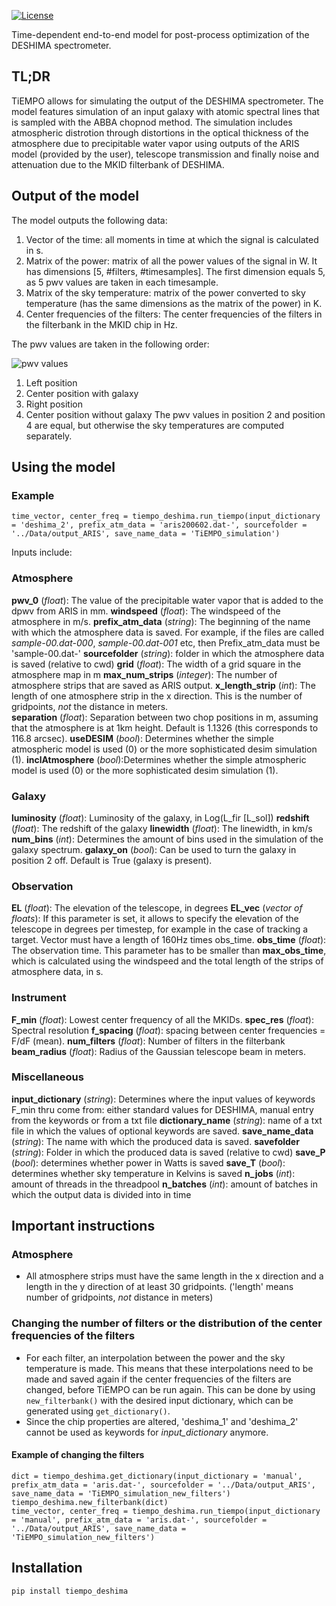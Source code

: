 [![License](https://img.shields.io/badge/license-MIT-blue.svg?label=License&style=flat-square)](LICENSE)

Time-dependent end-to-end model for post-process optimization of the DESHIMA spectrometer.

## TL;DR
TiEMPO allows for simulating the output of the DESHIMA spectrometer. The model features simulation of an input galaxy with atomic spectral lines that is sampled with the ABBA chopnod method. The simulation includes atmospheric distrotion through distortions in the optical thickness of the atmosphere due to precipitable water vapor using outputs of the ARIS model (provided by the user), telescope transmission and finally noise and attenuation due to the MKID filterbank of DESHIMA.

## Output of the model 
The model outputs the following data: 
1. Vector of the time: all moments in time at which the signal is calculated in s.
2. Matrix of the power: matrix of all the power values of the signal in W. It has dimensions [5, #filters, #timesamples]. The first dimension equals 5, as 5 pwv values are taken in each timesample. 
3. Matrix of the sky temperature: matrix of the power converted to sky temperature (has the same dimensions as the matrix of the power) in K. 
4. Center frequencies of the filters: The center frequencies of the filters in the filterbank in the MKID chip in Hz. 

The pwv values are taken in the following order: 

![pwv values](https://raw.githubusercontent.com/deshima-dev/tiempo_deshima/master/skychopping.png)
1. Left position
2. Center position with galaxy
3. Right position
4. Center position without galaxy
The pwv values in position 2 and position 4 are equal, but otherwise the sky temperatures are computed separately.

## Using the model
### Example
```
time_vector, center_freq = tiempo_deshima.run_tiempo(input_dictionary = 'deshima_2', prefix_atm_data = 'aris200602.dat-', sourcefolder = '../Data/output_ARIS', save_name_data = 'TiEMPO_simulation')
```
Inputs include:

### Atmosphere
**pwv_0** (*float*): The value of the precipitable water vapor that is added to the dpwv from ARIS in mm. 
**windspeed** (*float*): The windspeed of the atmosphere in m/s.
**prefix_atm_data** (*string*): The beginning of the name with which the atmosphere data is saved. For example, if the files are called *sample-00.dat-000*, *sample-00.dat-001* etc, then Prefix_atm_data must be 'sample-00.dat-'
**sourcefolder** (*string*): folder in which the atmosphere data is saved (relative to cwd)
**grid** (*float*): The width of a grid square in the atmosphere map in m
**max_num_strips** (*integer*): The number of atmosphere strips that are saved as ARIS output.
**x_length_strip** (*int*): The length of one atmosphere strip in the x direction. This is the number of gridpoints, *not* the distance in meters.  
**separation** (*float*): Separation between two chop positions in m, assuming that the atmosphere is at 1km height. Default is 1.1326 (this corresponds to 116.8 arcsec).
**useDESIM** (*bool*): Determines whether the simple atmospheric model is used (0) or the more sophisticated desim simulation (1).
**inclAtmosphere** (*bool*):Determines whether the simple atmospheric model is used (0) or the more sophisticated desim simulation (1).

### Galaxy
**luminosity** (*float*): Luminosity of the galaxy, in Log(L_fir [L_sol])
**redshift** (*float*): The redshift of the galaxy
**linewidth** (*float*): The linewidth, in km/s
**num_bins** (*int*): Determines the amount of bins used in the simulation of the galaxy spectrum. 
**galaxy_on** (*bool*): Can be used to turn the galaxy in position 2 off. Default is True (galaxy is present).

### Observation
**EL** (*float*): The elevation of the telescope, in degrees
**EL_vec** (*vector of floats*): If this parameter is set, it allows to specify the elevation of the telescope in degrees per timestep, for example in the case of tracking a target. Vector must have a length of 160Hz times obs_time.
**obs_time** (*float*): The observation time. This parameter has to be smaller than **max_obs_time**, which is calculated using the windspeed and the total length of the strips of atmosphere data, in s.

### Instrument
**F_min** (*float*): Lowest center frequency of all the MKIDs.
**spec_res** (*float*): Spectral resolution
**f_spacing** (*float*): spacing between center frequencies = F/dF (mean).
**num_filters** (*float*): Number of filters in the filterbank
**beam_radius** (*float*): Radius of the Gaussian telescope beam in meters.

### Miscellaneous
**input_dictionary** (*string*): Determines where the input values of keywords F_min thru come from: either standard values for DESHIMA, manual entry from the keywords or from a txt file 
**dictionary_name** (*string*): name of a txt file in which the values of optional keywords are saved.
**save_name_data** (*string*): The name with which the produced data is saved.
**savefolder** (*string*): Folder in which the produced data is saved (relative to cwd)
**save_P** (*bool*): determines whether power in Watts is saved
**save_T** (*bool*): determines whether sky temperature in Kelvins is saved
**n_jobs** (*int*): amount of threads in the threadpool
**n_batches** (*int*): amount of batches in which the output data is divided into in time

## Important instructions

### Atmosphere
* All atmosphere strips must have the same length in the x direction and a length in the y direction of at least 30 gridpoints. ('length' means number of gridpoints, *not* distance in meters)

### Changing the number of filters or the distribution of the center frequencies of the filters
* For each filter, an interpolation between the power and the sky temperature is made. This means that these interpolations need to be made and saved again if the center frequencies of the filters are changed, before TiEMPO can be run again. This can be done by using ```new_filterbank()``` with the desired input dictionary, which can be generated using ```get_dictionary()```.
* Since the chip properties are altered, 'deshima_1' and 'deshima_2' cannot be used as keywords for *input_dictionary* anymore.

#### Example of changing the filters
```
dict = tiempo_deshima.get_dictionary(input_dictionary = 'manual', prefix_atm_data = 'aris.dat-', sourcefolder = '../Data/output_ARIS', save_name_data = 'TiEMPO_simulation_new_filters')
tiempo_deshima.new_filterbank(dict)
time_vector, center_freq = tiempo_deshima.run_tiempo(input_dictionary = 'manual', prefix_atm_data = 'aris.dat-', sourcefolder = '../Data/output_ARIS', save_name_data = 'TiEMPO_simulation_new_filters')
```
## Installation
```
pip install tiempo_deshima
```